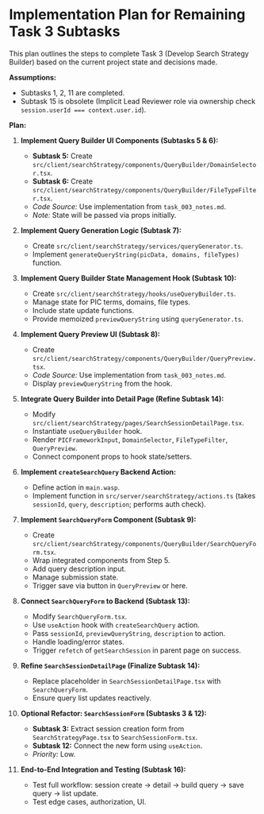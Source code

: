 # Implementation Plan for Remaining Task 3 Subtasks

This plan outlines the steps to complete Task 3 (Develop Search Strategy Builder) based on the current project state and decisions made.

**Assumptions:**
- Subtasks 1, 2, 11 are completed.
- Subtask 15 is obsolete (Implicit Lead Reviewer role via ownership check `session.userId === context.user.id`).

**Plan:**

1.  **Implement Query Builder UI Components (Subtasks 5 & 6):**
    *   **Subtask 5:** Create `src/client/searchStrategy/components/QueryBuilder/DomainSelector.tsx`.
    *   **Subtask 6:** Create `src/client/searchStrategy/components/QueryBuilder/FileTypeFilter.tsx`.
    *   *Code Source:* Use implementation from `task_003_notes.md`.
    *   *Note:* State will be passed via props initially.

2.  **Implement Query Generation Logic (Subtask 7):**
    *   Create `src/client/searchStrategy/services/queryGenerator.ts`.
    *   Implement `generateQueryString(picData, domains, fileTypes)` function.

3.  **Implement Query Builder State Management Hook (Subtask 10):**
    *   Create `src/client/searchStrategy/hooks/useQueryBuilder.ts`.
    *   Manage state for PIC terms, domains, file types.
    *   Include state update functions.
    *   Provide memoized `previewQueryString` using `queryGenerator.ts`.

4.  **Implement Query Preview UI (Subtask 8):**
    *   Create `src/client/searchStrategy/components/QueryBuilder/QueryPreview.tsx`.
    *   *Code Source:* Use implementation from `task_003_notes.md`.
    *   Display `previewQueryString` from the hook.

5.  **Integrate Query Builder into Detail Page (Refine Subtask 14):**
    *   Modify `src/client/searchStrategy/pages/SearchSessionDetailPage.tsx`.
    *   Instantiate `useQueryBuilder` hook.
    *   Render `PICFrameworkInput`, `DomainSelector`, `FileTypeFilter`, `QueryPreview`.
    *   Connect component props to hook state/setters.

6.  **Implement `createSearchQuery` Backend Action:**
    *   Define action in `main.wasp`.
    *   Implement function in `src/server/searchStrategy/actions.ts` (takes `sessionId`, `query`, `description`; performs auth check).

7.  **Implement `SearchQueryForm` Component (Subtask 9):**
    *   Create `src/client/searchStrategy/components/QueryBuilder/SearchQueryForm.tsx`.
    *   Wrap integrated components from Step 5.
    *   Add query description input.
    *   Manage submission state.
    *   Trigger save via button in `QueryPreview` or here.

8.  **Connect `SearchQueryForm` to Backend (Subtask 13):**
    *   Modify `SearchQueryForm.tsx`.
    *   Use `useAction` hook with `createSearchQuery` action.
    *   Pass `sessionId`, `previewQueryString`, `description` to action.
    *   Handle loading/error states.
    *   Trigger `refetch` of `getSearchSession` in parent page on success.

9.  **Refine `SearchSessionDetailPage` (Finalize Subtask 14):**
    *   Replace placeholder in `SearchSessionDetailPage.tsx` with `SearchQueryForm`.
    *   Ensure query list updates reactively.

10. **Optional Refactor: `SearchSessionForm` (Subtasks 3 & 12):**
    *   **Subtask 3:** Extract session creation form from `SearchStrategyPage.tsx` to `SearchSessionForm.tsx`.
    *   **Subtask 12:** Connect the new form using `useAction`.
    *   *Priority:* Low.

11. **End-to-End Integration and Testing (Subtask 16):**
    *   Test full workflow: session create -> detail -> build query -> save query -> list update.
    *   Test edge cases, authorization, UI. 